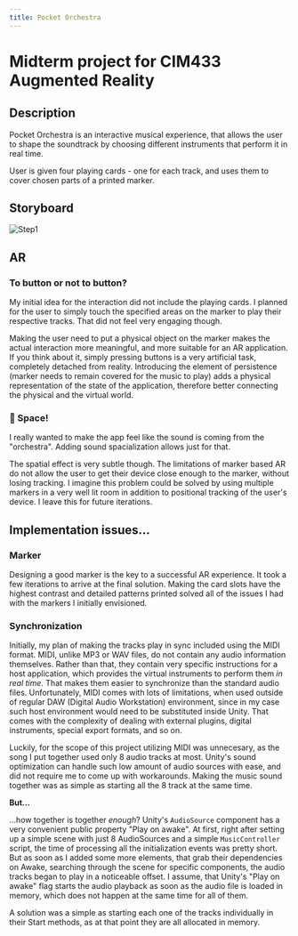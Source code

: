 ```yaml
---
title: Pocket Orchestra
---
```


# **Midterm project for CIM433 Augmented Reality**

## Description

Pocket Orchestra is an interactive musical experience, that allows the user to shape the soundtrack by choosing different instruments that perform it in real time.

User is given four playing cards - one for each track, and uses them to cover chosen parts of a printed marker.

## Storyboard

![Step1](/images/step1)

## AR
### To button or not to button?

My initial idea for the interaction did not include the playing cards. I planned for the user to simply touch the specified areas on the marker to play their respective tracks. That did not feel very engaging though.

Making the user need to put a physical object on the marker makes the actual interaction more meaningful, and more suitable for an AR application. If you think about it, simply pressing buttons is a very artificial task, completely detached from reality. Introducing the element of persistence (marker needs to remain covered for the music to play) adds a physical representation of the state of the application, therefore better connecting the physical and the virtual world.

### 🚀 Space!

I really wanted to make the app feel like the sound is coming from the "orchestra". Adding sound spacialization allows just for that.

The spatial effect is very subtle though. The limitations of marker based AR do not allow the user to get their device close enough to the marker, without losing tracking. I imagine this problem could be solved by using multiple markers in a very well lit room in addition to positional tracking of the user's device. I leave this for future iterations.

## Implementation issues...

### Marker

Designing a good marker is the key to a successful AR experience. It took a few iterations to arrive at the final solution. Making the card slots have the highest contrast and detailed patterns printed solved all of the issues I had with the markers I initially envisioned.

### Synchronization

Initially, my plan of making the tracks play in sync included using the MIDI format. MIDI, unlike MP3 or WAV files, do not contain any audio information themselves. Rather than that, they contain very specific instructions for a host application, which provides the virtual instruments to perform them *in real time*. That makes them easier to synchronize than the standard audio files. Unfortunately, MIDI comes with lots of limitations, when used outside of regular DAW (Digital Audio Workstation) environment, since in my case such host environment would need to be substituted inside Unity. That comes with the complexity of dealing with external plugins, digital instruments, special export formats, and so on.

Luckily, for the scope of this project utilizing MIDI was unnecesary, as the song I put together used only 8 audio tracks at most. Unity's sound optimization can handle such low amount of audio sources with ease, and did not require me to come up with workarounds. Making the music sound together was as simple as starting all the 8 track at the same time.

**But...**

...how together is together *enough*? Unity's `AudioSource` component has a very convenient public property "Play on awake". At first, right after setting up a simple scene with just 8 AudioSources and a simple `MusicController` script, the time of processing all the initialization events was pretty short. But as soon as I added some more elements, that grab their dependencies on Awake, searching through the scene for specific components, the audio tracks began to play in a noticeable offset. I assume, that Unity's "Play on awake" flag starts the audio playback as soon as the audio file is loaded in memory, which does not happen at the same time for all of them.

A solution was a simple as starting each one of the tracks individually in their Start methods, as at that point they are all allocated in memory.
